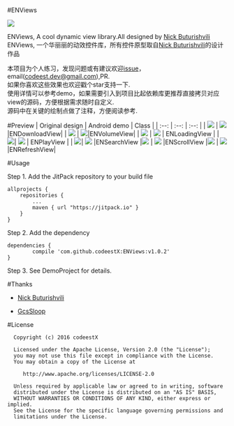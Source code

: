 #ENViews

[![](https://jitpack.io/v/codeestX/ENViews.svg)](https://jitpack.io/#codeestX/ENViews)

ENViews, A cool dynamic view library.All designed by [Nick Buturishvili](https://dribbble.com/nick_buturishvili
)  
ENViews, 一个华丽丽的动效控件库，所有控件原型取自[Nick Buturishvili](https://dribbble.com/nick_buturishvili
)的设计作品

本项目为个人练习，发现问题或有建议欢迎[issue](https://github.com/codeestX/ENViews/issues)，email(codeest.dev@gmail.com),PR.  
如果你喜欢这些效果也欢迎戳个star支持一下.  
使用详情可以参考demo，如果需要引入到项目比起依赖库更推荐直接拷贝对应view的源码，方便根据需求随时自定义.  
源码中在关键的绘制点做了注释，方便阅读参考.


#Preview
| Original design | Android demo | Class |
| :--: | :--: | :--: |
| ![](http://odck16ake.bkt.clouddn.com/Github/o_download.gif) | ![](http://odck16ake.bkt.clouddn.com/Github/download.gif) |ENDownloadView|
| ![](http://odck16ake.bkt.clouddn.com/Github/o_volume.gif) | ![](http://odck16ake.bkt.clouddn.com/Github/volume.gif)|ENVolumeView|
| ![](http://odck16ake.bkt.clouddn.com/Github/o_loading.gif) | ![](http://odck16ake.bkt.clouddn.com/Github/loading.gif)  | ENLoadingView |
| ![](http://odck16ake.bkt.clouddn.com/Github/o_play.gif)| ![](http://odck16ake.bkt.clouddn.com/Github/play.gif) | ENPlayView |
| ![](http://odck16ake.bkt.clouddn.com/Github/o_search.gif)| ![](http://odck16ake.bkt.clouddn.com/Github/search.gif) |ENSearchView
|![](http://odck16ake.bkt.clouddn.com/Github/o_scroll.gif) | ![](http://odck16ake.bkt.clouddn.com/Github/scroll.gif)  |ENScrollView
|![](http://odck16ake.bkt.clouddn.com/Github/o_refresh.gif)  | ![](http://odck16ake.bkt.clouddn.com/Github/refresh.gif)  |ENRefreshView|

#Usage

Step 1. Add the JitPack repository to your build file

	allprojects {
		repositories {
			...
			maven { url "https://jitpack.io" }
		}
	}
   
Step 2. Add the dependency

	dependencies {
	        compile 'com.github.codeestX:ENViews:v1.0.2'
	}
	
Step 3. See DemoProject for details.


#Thanks
* [Nick Buturishvili](https://dribbble.com/nick_buturishvili)

* [GcsSloop](http://www.gcssloop.com/customview/CustomViewIndex)

#License

      Copyright (c) 2016 codeestX

      Licensed under the Apache License, Version 2.0 (the "License");
      you may not use this file except in compliance with the License.
      You may obtain a copy of the License at

         http://www.apache.org/licenses/LICENSE-2.0

      Unless required by applicable law or agreed to in writing, software
      distributed under the License is distributed on an "AS IS" BASIS,
      WITHOUT WARRANTIES OR CONDITIONS OF ANY KIND, either express or implied.
      See the License for the specific language governing permissions and
      limitations under the License.
